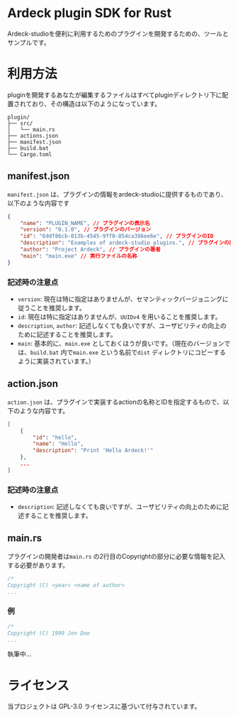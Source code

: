 # Ardeck plugin SDK for Rust
Ardeck-studioを便利に利用するためのプラグインを開発するための、ツールとサンプルです。

# 利用方法
pluginを開発するあなたが編集するファイルはすべてpluginディレクトリ下に配置されており、その構造は以下のようになっています。
```
plugin/
├── src/
│   └── main.rs
├── actions.json
├── manifest.json
├── build.bat
└── Cargo.toml
```

## manifest.json
`manifest.json` は、プラグインの情報をardeck-studioに提供するものであり、以下のような内容です
```json
{
    "name": "PLUGIN_NAME", // プラグインの表示名
    "version": "0.1.0", // プラグインのバージョン
    "id": "6ddf86cb-013b-4545-9ff0-854ca396ee6e", // プラグインのID
    "description": "Examples of ardeck-studio plugins.", // プラグインの説明
    "author": "Project Ardeck", // プラグインの著者
    "main": "main.exe" // 実行ファイルの名称
}
```
### 記述時の注意点
- `version`: 現在は特に指定はありませんが、セマンティックバージョニングに従うことを推奨します。
- `id`: 現在は特に指定はありませんが、`UUIDv4` を用いることを推奨します。
- `description`, `author`: 記述しなくても良いですが、ユーザビリティの向上のために記述することを推奨します。
- `main`: 基本的に、`main.exe` としておくほうが良いです。（現在のバージョンでは、`build.bat` 内で`main.exe` という名前で`dist` ディレクトリにコピーするように実装されています。）

## action.json
`action.json` は、プラグインで実装するactionの名称とIDを指定するもので、以下のような内容です。
```json
[
    {
        "id": "hello",
        "name": "Hello",
        "description": "Print 'Hello Ardeck!'"
    },
    ...
]
```
### 記述時の注意点
- `description`: 記述しなくても良いですが、ユーザビリティの向上のために記述することを推奨します。

## main.rs
プラグインの開発者は`main.rs` の2行目のCopyrightの部分に必要な情報を記入する必要があります。
```rust main.rs
/*
Copyright (C) <year> <name of author>
...
```
### 例
```rust
/*
Copyright (C) 1999 Jon Doe
...
```
執筆中...

# ライセンス
当プロジェクトは GPL-3.0 ライセンスに基づいて付与されています。
